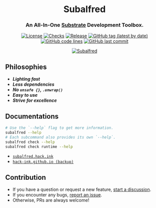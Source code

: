 <div align="center">

<!-- Logo -->
<!-- ![Subalfred]() -->

# Subalfred
### An All-In-One [Substrate](https://github.com/paritytech/substrate) Development Toolbox.

[![License](https://img.shields.io/badge/License-GPLv3-blue.svg)](https://www.gnu.org/licenses/gpl-3.0)
[![Checks](https://github.com/hack-ink/subalfred/actions/workflows/checks.yml/badge.svg?branch=main)](https://github.com/hack-ink/subalfred/actions/workflows/checks.yml)
[![Release](https://github.com/hack-ink/subalfred/actions/workflows/release.yml/badge.svg)](https://github.com/hack-ink/subalfred/actions/workflows/release.yml)
[![GitHub tag (latest by date)](https://img.shields.io/github/v/tag/hack-ink/subalfred)](https://github.com/hack-ink/subalfred/tags)
[![GitHub code lines](https://tokei.rs/b1/github/hack-ink/subalfred)](https://github.com/hack-ink/subalfred)
[![GitHub last commit](https://img.shields.io/github/last-commit/hack-ink/subalfred?color=red&style=plastic)](https://github.com/hack-ink/subalfred)

[![Subalfred](https://repobeats.axiom.co/api/embed/acdcdaf322ac3f7e821eb71a6985b14ec57e5c44.svg "Repobeats analytics image")](https://github.com/hack-ink/subalfred/pulse)

</div>

## Philosophies
- ***Lighting fast***
- ***Less dependencies***
- ***No `unsafe {}`, `.unwrap()`***
- ***Easy to use***
- ***Strive for excellence***

## Documentations
```sh
# Use the `--help` flag to get more information.
subalfred --help
# Each subcommand also provides its own `--help`.
subalfred check --help
subalfred check runtime --help
```

- [`subalfred.hack.ink`](https://subalfred.hack.ink)
- [`hack-ink.github.io (backup)`](https://hack-ink.github.io)

## Contribution
- If you have a question or request a new feature, [start a discussion](https://github.com/hack-ink/subalfred/discussions/new).
- If you encounter any bugs, [report an issue](https://github.com/hack-ink/subalfred/issues/new).
- Otherwise, PRs are always welcome!
